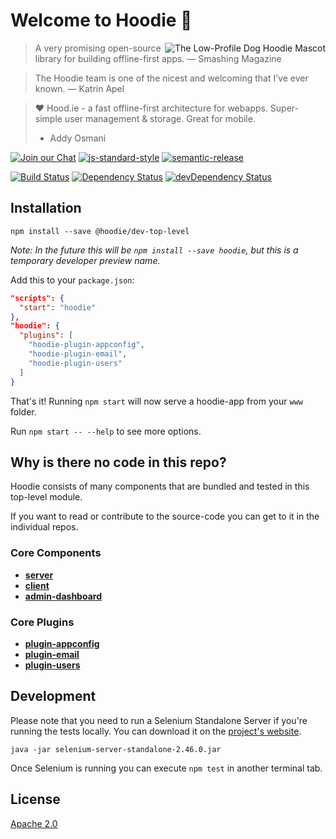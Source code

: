 # Welcome to Hoodie 🎉

<img src="https://avatars1.githubusercontent.com/u/1888826?v=3&s=200"
 alt="The Low-Profile Dog Hoodie Mascot" title="The Low-Profile Dog Hoodie Mascot" align="right" />

> A very promising open-source library for building offline-first apps.
> — Smashing Magazine 

> The Hoodie team is one of the nicest and welcoming that I’ve ever known.
> — Katrin Apel 

> ❤ Hood.ie - a fast offline-first architecture for webapps. Super-simple user management & storage. Great for mobile.
> - Addy Osmani 

[![Join our Chat](https://img.shields.io/badge/Chat-IRC%20or%20Slack-blue.svg)](http://hood.ie/chat)
[![js-standard-style](https://img.shields.io/badge/code%20style-standard-brightgreen.svg?style=flat)](https://github.com/feross/standard)
[![semantic-release](https://img.shields.io/badge/%20%20%F0%9F%93%A6%F0%9F%9A%80-semantic--release-e10079.svg)](https://github.com/semantic-release/semantic-release)

[![Build Status](https://travis-ci.org/hoodiehq/hoodie.svg?branch=master)](https://travis-ci.org/hoodiehq/hoodie)
[![Dependency Status](https://david-dm.org/hoodiehq/hoodie.svg)](https://david-dm.org/hoodiehq/hoodie)
[![devDependency Status](https://david-dm.org/hoodiehq/hoodie/dev-status.svg)](https://david-dm.org/hoodiehq/hoodie#info=devDependencies)

## Installation

`npm install --save @hoodie/dev-top-level`

_Note: In the future this will be `npm install --save hoodie`, but this is a temporary developer preview name._

Add this to your `package.json`:

```json
"scripts": {
  "start": "hoodie"
},
"hoodie": {
  "plugins": [
    "hoodie-plugin-appconfig",
    "hoodie-plugin-email",
    "hoodie-plugin-users"
  ]
}
```

That's it! Running `npm start` will now serve a hoodie-app from your `www` folder.

Run `npm start -- --help` to see more options.

## Why is there no code in this repo?

Hoodie consists of many components that are bundled and tested in this top-level module.

If you want to read or contribute to the source-code you can get to it in the individual repos.

### Core Components

- [**server**](https://github.com/hoodiehq/hoodie-server)
- [**client**](https://github.com/hoodiehq/hoodie.js)
- [**admin-dashboard**](https://github.com/hoodiehq/hoodie-admin-dashboard)

### Core Plugins

- [**plugin-appconfig**](https://github.com/hoodiehq/hoodie-plugin-appconfig)
- [**plugin-email**](https://github.com/hoodiehq/hoodie-plugin-email)
- [**plugin-users**](https://github.com/hoodiehq/hoodie-plugin-users)

## Development

Please note that you need to run a Selenium Standalone Server if you're running the tests locally. You can download it on the [project's website](http://www.seleniumhq.org/download/).

`java -jar selenium-server-standalone-2.46.0.jar`

Once Selenium is running you can execute `npm test` in another terminal tab.

## License

[Apache 2.0](LICENSE)
